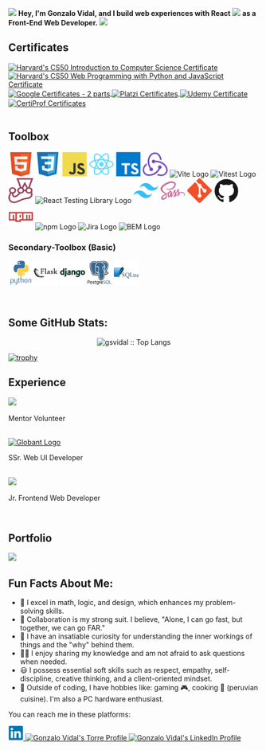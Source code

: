 <img src="https://raw.githubusercontent.com/MartinHeinz/MartinHeinz/master/wave.gif" width="30px"> **Hey, I'm Gonzalo Vidal, and I build web experiences with React** <img src="https://user-images.githubusercontent.com/74038190/212257467-871d32b7-e401-42e8-a166-fcfd7baa4c6b.gif" width="30px"> **as a Front-End Web Developer.** <img src="https://em-content.zobj.net/source/noto-emoji-animations/344/rocket_1f680.gif" width="30px">

## Certificates

<a class="certificates__icons-item" rel="noopener" target="_blank" href="https://certificates.cs50.io/d8442942-5daf-4ea7-99f5-8ee789cc3d01.pdf?size=letter">
  <img align=center src="https://i.postimg.cc/Nf9PqBDt/CS50X.png" alt="Harvard's CS50 Introduction to Computer Science Certificate" width="90" height="90" title="Harvard's CS50 Introduction to Computer Science">
</a>
<a class="certificates__icons-item" rel="noopener" target="_blank" href="https://cs50.harvard.edu/certificates/0b1c974d-8977-4d2c-ae28-26d4c7e12a4a">
  <img align=center src="https://i.postimg.cc/bYFFBsQL/CS50W.png" alt="Harvard's CS50 Web Programming with Python and JavaScript Certificate" width="90" height="90" title="Harvard's CS50 Web Programming with Python and JavaScript">
</a>
<a class="certificates__icons-item" rel="noopener" target="_blank" href="https://learndigital.withgoogle.com/activate/validate-certificate-code">
  <img align=center src="https://lh3.googleusercontent.com/5-yf7s6KGhPFu3hm8UwGnOwloyrEK5hVervmLKfbU1YVj5qwr0dqZ-I2BaleZ14smfc8sjIhnqHbmjS7VFAMZZwS9UQK_RlX6bFmAB8=-rw" alt="Google Certificates - 2 parts" width="120" title="Google - Web Development I & II Certificates">
</a>
<a class="certificates__icons-item" rel="noopener" target="_blank" href="https://platzi.com/p/gonzalovidal2020/">
  <img align=center src="https://upload.wikimedia.org/wikipedia/commons/thumb/3/32/Platzi.jpg/1200px-Platzi.jpg" alt="Platzi Certificates" width="100" title="Platzi: +30 Web Development Certificates">
</a>
<a class="certificates__icons-item" rel="noopener" target="_blank" href="https://www.udemy.com/certificate/UC-689f3797-fd77-49ac-8350-a525e8dd6ffd/">
  <img align=center src="https://companieslogo.com/img/orig/UDMY_BIG-4415d793.png?t=1635531363" alt="Udemy Certificate" width="100" title="Udemy: Test Driven Development Bootcamp">
</a>
<a class="certificates__icons-item" rel="noopener" target="_blank" href="https://www.credly.com/badges/233abc1a-291e-43b4-9aa4-0d97c5d0297f/linked_in?t=rhm3ox">
  <img align=center src="https://images.credly.com/size/340x340/images/4e3d6f9f-55d7-4ea7-b0e6-f4d4ff543e22/image.png" alt="CertiProf Certificates" width="100" title="CertiProf: Scrum Foundation Certificate">
</a>

<br />
<br />

## Toolbox

<img src="https://github.com/devicons/devicon/blob/master/icons/html5/html5-original.svg" alt="html5 Logo" width="50" height="50" title="HTML"/> <img src="https://github.com/devicons/devicon/blob/master/icons/css3/css3-original.svg" alt="css3 Logo" width="50" height="50"/>
<img src="https://github.com/devicons/devicon/blob/master/icons/javascript/javascript-original.svg" alt="JavaScript Logo" width="50" height="50"/>
<img src="https://github.com/devicons/devicon/blob/master/icons/react/react-original.svg" alt="React Logo" width="50" height="50"/>
<img src="https://github.com/devicons/devicon/blob/master/icons/typescript/typescript-original.svg" alt="Javascript Logo" width="50" height="50"/>
<img src="https://github.com/devicons/devicon/blob/master/icons/redux/redux-original.svg" alt="Redux Logo" width="50" height="50"/>
<img src="https://vitejs.dev/logo-with-shadow.png" alt="Vite Logo" width="50" height="50"/>
<img src="https://vitest.dev/logo-shadow.svg" alt="Vitest Logo" width="50" height="50"/>
<img src="https://github.com/devicons/devicon/blob/master/icons/jest/jest-plain.svg" alt="Jest Logo" width="50" height="50"/>
<img src="https://testing-library.com/img/octopus-64x64.png" alt="React Testing Library Logo" width="50" height="50"/>
<img src="https://raw.githubusercontent.com/devicons/devicon/1119b9f84c0290e0f0b38982099a2bd027a48bf1/icons/tailwindcss/tailwindcss-plain.svg" alt="Tailwind CSS Logo" width="50" height="50"/>
<img src="https://github.com/devicons/devicon/blob/master/icons/sass/sass-original.svg" alt="sass Logo" width="50" height="50"/>
<img src="https://github.com/devicons/devicon/blob/master/icons/git/git-original.svg" alt="git Logo" width="50" height="50"/>
<img src="https://github.com/devicons/devicon/blob/master/icons/github/github-original.svg" alt="github Logo" width="50" height="50"/>
<img src="https://github.com/devicons/devicon/blob/master/icons/npm/npm-original-wordmark.svg" alt="npm Logo" width="50" height="50"/>
<img src="https://i.postimg.cc/MZM45ndS/scrum.png" alt="npm Logo" width="50" height="50" />
<img src="https://cdn.icon-icons.com/icons2/2699/PNG/512/atlassian_jira_logo_icon_170511.png" alt="Jira Logo" width="50" height="50" />
<img src="https://devopedia.org/images/article/152/3612.1549627952.png" alt="BEM Logo" width="50" height="50" />
<br />

### Secondary-Toolbox (Basic)

<img src="https://raw.githubusercontent.com/devicons/devicon/55609aa5bd817ff167afce0d965585c92040787a/icons/python/python-original-wordmark.svg" alt="Python Logo" width="50" height="50"/><img src="https://raw.githubusercontent.com/devicons/devicon/55609aa5bd817ff167afce0d965585c92040787a/icons/flask/flask-original-wordmark.svg" alt="Flask Logo" width="50" height="50"/>
<img src="https://raw.githubusercontent.com/devicons/devicon/55609aa5bd817ff167afce0d965585c92040787a/icons/django/django-plain-wordmark.svg" alt="Django Logo" width="50" height="50"/>
<img src="https://raw.githubusercontent.com/devicons/devicon/55609aa5bd817ff167afce0d965585c92040787a/icons/postgresql/postgresql-original-wordmark.svg" alt="Python Logo" width="50" height="50"/>
<img src="https://raw.githubusercontent.com/devicons/devicon/55609aa5bd817ff167afce0d965585c92040787a/icons/sqlite/sqlite-original-wordmark.svg" alt="SQLite Logo" width="50" height="50"/>

<br />

## Some GitHub Stats:

<p align="center"><img src="https://github-readme-stats.vercel.app/api/top-langs/?username=gsvidal&langs_count=10&theme=radical&layout=compact" alt="gsvidal :: Top Langs" /></p>

[![trophy](https://github-profile-trophy.vercel.app/?username=gsvidal&theme=onedark)](https://github.com/gsvidal/github-profile-trophy)

<!-- <p align="center"><img src="https://github-readme-stats.vercel.app/api?username=gsvidal&show_icons=true&theme=radical" alt="gsvidal :: Profile Stats" /></p> -->

<!-- <p align="center"><img src="https://github-readme-streak-stats.herokuapp.com?user=gsvidal&theme=radical" alt="gsvidal :: Profile Stats" /></p> -->

## Experience 

<a href="https://codethedream.org/">
  <img src="https://codethedream.org/wp-content/uploads/2019/07/CTD_Logo_Primary-1024x216.jpg" width="180">
</a>
<p>Mentor Volunteer</p>
<br />

<a rel="noopener" target="_blank" href="https://www.globant.com/">
  <img src="https://seekvectorlogo.com/wp-content/uploads/2019/06/globant-vector-logo.png" alt="Globant Logo" width="150" title="Globant Logo">
</a>
<p>SSr. Web UI Developer</p>
<br />

<a href="https://bithug.dev">
  <img src="https://i.postimg.cc/Z51M9sQK/logo-2.png" width="80">
</a>
<p>Jr. Frontend Web Developer</p>

<br />

## Portfolio

<a href="https://gsvidal.github.io">
  <img src="https://i.postimg.cc/R0ZtsZxq/Z7x9Riw.gif" width="80">
</a>


## Fun Facts About Me:

- 🧠 I excel in math, logic, and design, which enhances my problem-solving skills.
- 🤝 Collaboration is my strong suit. I believe, "Alone, I can go fast, but together, we can go FAR."
- 🤔 I have an insatiable curiosity for understanding the inner workings of things and the "why" behind them.
- 👨‍🏫 I enjoy sharing my knowledge and am not afraid to ask questions when needed.
- 😃 I possess essential soft skills such as respect, empathy, self-discipline, creative thinking, and a client-oriented mindset.
- 🏃 Outside of coding, I have hobbies like: gaming 🎮, cooking 🍛 (peruvian cuisine). I'm also a PC hardware enthusiast.


You can reach me in these platforms:

<a href="https://www.linkedin.com/in/gsvidal/">
    <img src="https://github.com/devicons/devicon/blob/master/icons/linkedin/linkedin-original.svg" alt="Gonzalo Vidal's LinkedIn Profile" height="30" width="30">
</a>
<a href="https://torre.co/en/gsvidal?s=loqGHPTaSq">
    <img src="https://i.postimg.cc/dt2PQ6h3/torre.png" alt="Gonzalo Vidal's Torre Profile" height="30" width="30">
</a>
<a href="https://www.instagram.com/gsvidal.web/">
    <img src="https://i.postimg.cc/0QMFT0g8/instagram.png" alt="Gonzalo Vidal's LinkedIn Profile" height="30" width="30">
</a>


